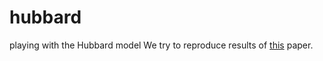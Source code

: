 # hubbard
playing with the Hubbard model
We try to reproduce results of [this](https://arxiv.org/abs/1403.2259v1) paper.
